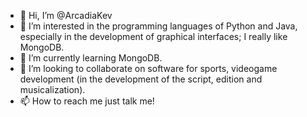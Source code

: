 - 👋 Hi, I’m @ArcadiaKev
- 👀 I’m interested in the programming languages of Python and Java, especially in the development of graphical interfaces; I really like MongoDB.
- 🌱 I’m currently learning MongoDB.
- 💞️ I’m looking to collaborate on software for sports, videogame development (in the development of the script, edition and musicalization).
- 📫 How to reach me just talk me! 
<!---
ArcadiaKev/ArcadiaKev is a ✨ special ✨ repository because its `README.md` (this file) appears on your GitHub profile.
You can click the Preview link to take a look at your changes.
--->
